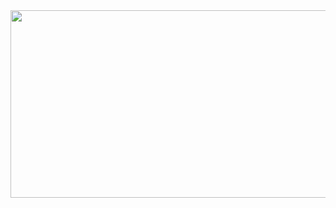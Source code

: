 <!--
**lynlim0904/lynlim0904** is a ✨ _special_ ✨ repository because its `README.md` (this file) appears on your GitHub profile.

Here are some ideas to get you started:

- 🔭 I’m currently working on ...
- 🌱 I’m currently learning ...
- 👯 I’m looking to collaborate on ...
- 🤔 I’m looking for help with ...
- 💬 Ask me about ...
- 📫 How to reach me: ...
- 😄 Pronouns: ...
- ⚡ Fun fact: ...
<a href="https://www.gitanimals.org/en_US?utm_medium=image&utm_source=lynlim0904&utm_content=farm">
<img
  src="https://render.gitanimals.org/farms/lynlim0904"
  width="1000"
  height="300"
/>
</a>
-->

<a href="https://github.com/devxb/gitanimals">
  <img src="https://render.gitanimals.org/farms/lynlim0904"
      width="1000"
      height="300"/>
</a>
